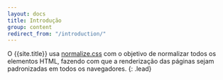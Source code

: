 ```yaml
---
layout: docs
title: Introdução
group: content
redirect_from: "/introduction/"
---
```


O {{site.title}} usa [normalize.css](http://necolas.github.io/normalize.css/) com o objetivo de normalizar todos os elementos HTML, fazendo com que a renderização das páginas sejam padronizadas em todos os navegadores.
{: .lead}

<div style="display:block;min-height: 200px;">
  
</div>


